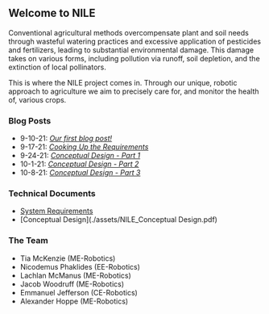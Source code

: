 ## Welcome to NILE

Conventional agricultural methods overcompensate plant and soil needs through wasteful watering practices and excessive application of pesticides and fertilizers, leading to substantial environmental damage. This damage takes on various forms, including pollution via runoff, soil depletion, and the extinction of local pollinators.

This is where the NILE project comes in. Through our unique, robotic approach to agriculture we aim to precisely care for, and monitor the health of, various crops.

### Blog Posts

- 9-10-21: _[Our first blog post!](./blog/9-10-21.html)_
- 9-17-21: _[Cooking Up the Requirements](./blog/9-17-21.html)_
- 9-24-21: _[Conceptual Design - Part 1](./blog/9-24-21.html)_
- 10-1-21: _[Conceptual Design - Part 2](./blog/10-1-21.html)_
- 10-8-21: _[Conceptual Design - Part 3](./blog/10-8-21.html)_

### Technical Documents

- [System Requirements](./assets/NILE_Requirements.pdf)
- [Conceptual Design](./assets/NILE_Conceptual Design.pdf)

### The Team
- Tia McKenzie        (ME-Robotics)
- Nicodemus Phaklides (EE-Robotics)
- Lachlan McManus     (ME-Robotics)
- Jacob Woodruff      (ME-Robotics)
- Emmanuel Jefferson  (CE-Robotics)
- Alexander Hoppe     (ME-Robotics)
